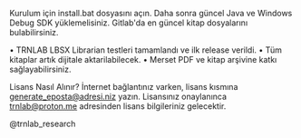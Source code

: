 Kurulum için install.bat dosyasını açın.
Daha sonra güncel Java ve Windows Debug SDK yüklemelisiniz.
Gitlab'da en güncel kitap dosyalarını bulabilirsiniz.

• TRNLAB LBSX Librarian testleri tamamlandı ve ilk release verildi.
• Tüm kitaplar artık dijitale aktarilabilecek.
• Merset PDF ve kitap arşivine katkı sağlayabilirsiniz.

Lisans Nasıl Alınır?
İnternet bağlantınız varken, lisans kısmına
generate_eposta@adresi.niz yazın. Lisansınız onaylanınca
trnlab@proton.me adresinden lisans bilgileriniz gelecektir.



@trnlab_research